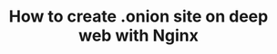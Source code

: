 ---
title: "How to create .onion site on deep web with Nginx"
description: "There are many ways how to set up a web page with Nginx, even for free, providing anonymity by hiding your IP."
publishDate: "7 Aug 2021"
tags: ["nginx", "tor", "privacy"]
link: "https://medium.com/@herman.daniel/how-to-create-onion-site-on-deep-web-with-nginx-57ba9501b11?source=friends_link&sk=1e01af8aacae1147ad8e5aae01fbb676"
---